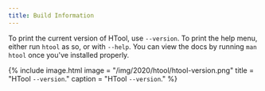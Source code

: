 ```yaml
---
title: Build Information
---
```


To print the current version of HTool, use `--version`. To print the help menu, either run `htool` as so, or with `--help`. You can view the docs by running `man htool` once you've installed properly.

{% include image.html image = "/img/2020/htool/htool-version.png" title = "HTool `--version`." caption = "HTool `--version`." %}
